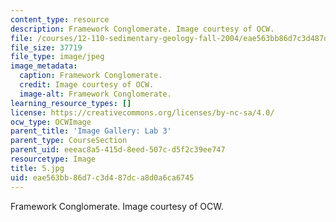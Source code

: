 ```yaml
---
content_type: resource
description: Framework Conglomerate. Image courtesy of OCW.
file: /courses/12-110-sedimentary-geology-fall-2004/eae563bb86d7c3d487dca8d0a6ca6745_5.jpg
file_size: 37719
file_type: image/jpeg
image_metadata:
  caption: Framework Conglomerate.
  credit: Image courtesy of OCW.
  image-alt: Framework Conglomerate.
learning_resource_types: []
license: https://creativecommons.org/licenses/by-nc-sa/4.0/
ocw_type: OCWImage
parent_title: 'Image Gallery: Lab 3'
parent_type: CourseSection
parent_uid: eeeac8a5-415d-8eed-507c-d5f2c39ee747
resourcetype: Image
title: 5.jpg
uid: eae563bb-86d7-c3d4-87dc-a8d0a6ca6745
---
```

Framework Conglomerate. Image courtesy of OCW.